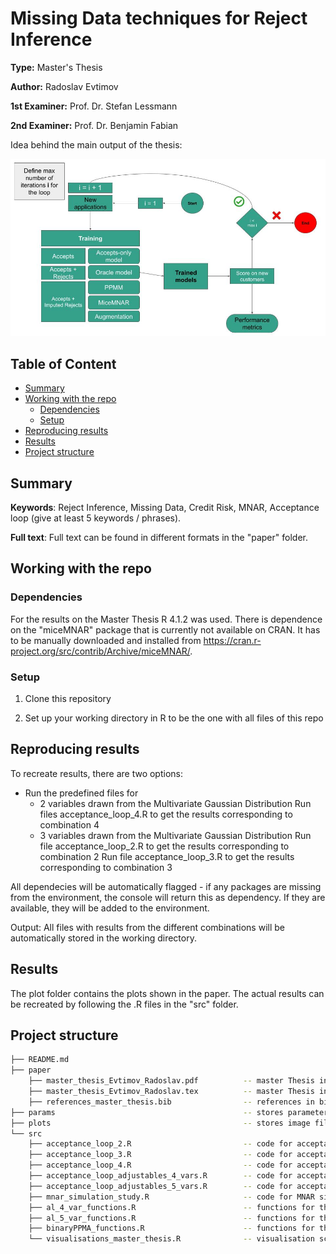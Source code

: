 # Missing Data techniques for Reject Inference

**Type:** Master's Thesis

**Author:** Radoslav Evtimov

**1st Examiner:** Prof. Dr. Stefan Lessmann  

**2nd Examiner:** Prof. Dr. Benjamin Fabian 

Idea behind the main output of the thesis:

![results](/Process_flow.jpg)

## Table of Content

- [Summary](#summary)
- [Working with the repo](#Working-with-the-repo)
    - [Dependencies](#Dependencies)
    - [Setup](#Setup)
- [Reproducing results](#Reproducing-results)
- [Results](#Results)
- [Project structure](-Project-structure)

## Summary

**Keywords**: Reject Inference, Missing Data, Credit Risk, MNAR, Acceptance loop (give at least 5 keywords / phrases).

**Full text**: Full text can be found in different formats in the "paper" folder.   

## Working with the repo

### Dependencies

For the results on the Master Thesis R 4.1.2 was used.
There is dependence on the "miceMNAR" package that is currently not available on CRAN. It has to be manually downloaded and installed from https://cran.r-project.org/src/contrib/Archive/miceMNAR/. 

### Setup

1. Clone this repository

2. Set up your working directory in R to be the one with all files of this repo

## Reproducing results

To recreate results, there are two options: 

- Run the predefined files for
  - 2 variables drawn from the Multivariate Gaussian Distribution
  Run files acceptance_loop_4.R to get the results corresponding to combination 4
  - 3 variables drawn from the Multivariate Gaussian Distribution
  Run file acceptance_loop_2.R to get the results corresponding to combination 2
  Run file acceptance_loop_3.R to get the results corresponding to combination 3

All dependecies will be automatically flagged - if any packages are missing from the environment, the console will return this as dependency. If they are available, they will be added to the environment.

Output: 
All files with results from the different combinations will be automatically stored in the working directory. 


## Results

The plot folder contains the plots shown in the paper. 
The actual results can be recreated by following the .R files in the "src" folder. 

## Project structure


```bash
├── README.md
├── paper
    ├── master_thesis_Evtimov_Radoslav.pdf          -- master Thesis in pdf format
    ├── master_thesis_Evtimov_Radoslav.tex          -- master Thesis in Latex format
    ├── references_master_thesis.bib                -- references in bibtex format
├── params                                          -- stores parameters  
├── plots                                           -- stores image file
└── src
    ├── acceptance_loop_2.R                         -- code for acceptance loop for combination 2
    ├── acceptance_loop_3.R                         -- code for acceptance loop for combination 3
    ├── acceptance_loop_4.R                         -- code for acceptance loop for combination 4
    ├── acceptance_loop_adjustables_4_vars.R        -- code for acceptance loop with adjustable combinations for 4 features
    ├── acceptance_loop_adjustables_5_vars.R        -- code for acceptance loop with adjustable combinations for 5 features
    ├── mnar_simulation_study.R                     -- code for MNAR simulation study
    ├── al_4_var_functions.R                        -- functions for the acceptance loop
    ├── al_5_var_functions.R                        -- functions for the acceptance loop
    ├── binaryPPMA_functions.R                      -- functions for the PPMM
    └── visualisations_master_thesis.R              -- visualisation script used                 
```
